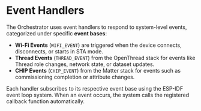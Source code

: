 # Event Handlers

The Orchestrator uses event handlers to respond to system-level events, categorized under specific **event bases**:

- **Wi-Fi Events** (`WIFI_EVENT`) are triggered when the device connects, disconnects, or starts in STA mode.
- **Thread Events** (`THREAD_EVENT`) from the OpenThread stack for events like Thread role changes, network state, or
  dataset updates.
- **CHIP Events** (`CHIP_EVENT`) from the Matter stack for events such as commissioning completion or attribute changes.

Each handler subscribes to its respective event base using the ESP-IDF event loop system. When an event occurs, the
system calls the registered callback function automatically.

